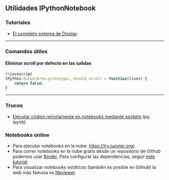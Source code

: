 ## Utilidades IPythonNotebook

### Tutoriales
- [El completo sistema de Display](http://nbviewer.jupyter.org/github/ipython/ipython/blob/2.x/examples/Notebook/Display%20System.ipynb#LaTeX)

______________________________

### Comandos útiles

#### Eliminar scroll por defecto en las salidas
```js
%%javascript
IPython.OutputArea.prototype._should_scroll = function(lines) {
    return false;
}
```


________________________________

### Trucos

- [Ejecutar código remotamente en notebooks mediante sockets](https://github.com/mondeja/fullstack/tree/master/backend/src/012-protocolos_red/TCP/python/) (py, ipynb)

### Notebooks online
- Para ejecutar notebooks en la nube: https://try.jupyter.org/
- Para correr notebooks en la nube gratis desde un repositorio de Github podemos usar [Binder](https://mybinder.org/). Para configurar las dependencias, seguir [este tutorial](http://mybinder.readthedocs.io/en/latest/using.html#preparing-a-repository-for-binder).
- Para visualizar notebooks estáticos (también es posible en Github) la web más famosa es [Nbviewer](http://nbviewer.jupyter.org/).






